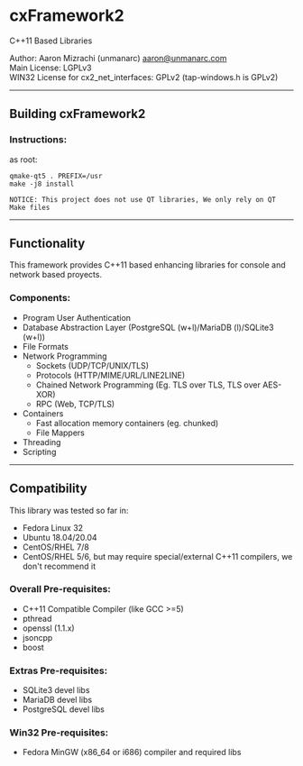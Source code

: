 # cxFramework2 

C++11 Based Libraries  
  
Author: Aaron Mizrachi (unmanarc) <aaron@unmanarc.com>   
Main License: LGPLv3   
WIN32 License for cx2_net_interfaces: GPLv2 (tap-windows.h is GPLv2)  


***
## Building cxFramework2

### Instructions:

as root:

```
qmake-qt5 . PREFIX=/usr
make -j8 install
```

`NOTICE: This project does not use QT libraries, We only rely on QT Make files`

***
## Functionality

This framework provides C++11 based enhancing libraries for console and network based proyects.

### Components:

* Program User Authentication
* Database Abstraction Layer (PostgreSQL (w+l)/MariaDB (l)/SQLite3 (w+l))
* File Formats
* Network Programming
  * Sockets (UDP/TCP/UNIX/TLS)
  * Protocols (HTTP/MIME/URL/LINE2LINE)
  * Chained Network Programming (Eg. TLS over TLS, TLS over AES-XOR)
  * RPC (Web, TCP/TLS)
* Containers
  * Fast allocation memory containers (eg. chunked)
  * File Mappers
* Threading
* Scripting

***
## Compatibility

This library was tested so far in:

* Fedora Linux 32
* Ubuntu 18.04/20.04
* CentOS/RHEL 7/8
* CentOS/RHEL 5/6, but may require special/external C++11 compilers, we don't recommend it

### Overall Pre-requisites:

* C++11 Compatible Compiler (like GCC >=5)
* pthread
* openssl (1.1.x)
* jsoncpp
* boost

### Extras Pre-requisites:

* SQLite3 devel libs
* MariaDB devel libs
* PostgreSQL devel libs

### Win32 Pre-requisites:

* Fedora MinGW (x86_64 or i686) compiler and required libs
